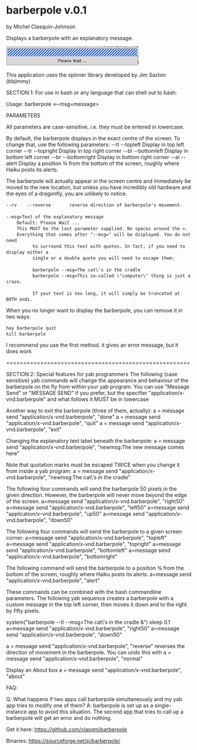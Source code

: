 # barberpole v.0.1
by Michel Clasquin-Johnson

Displays a barberpole with an explanatory message.

![barberpole](barberpole.png)

This application uses the spinner library developed by Jim Saxton (bbjimmy)

SECTION 1: For use in bash or any language that can shell out to bash:

Usage: barberpole <parameters> <--msg=message>

PARAMETERS

All parameters are case-sensitive, i.e. they must be entered in lowercase.

By default, the barberpole displays in the exact centre of the screen. To change that, use the following parameters:
    --tl    --topleft       Display in top left corner
    --tr    --topright      Display in top right corner
    --bl    --bottomleft    Display in bottom left corner
    --br    --bottomright   Display in bottom right corner
    --al    --alert         Display  a position ¾ from the bottom of the
							screen, roughly where Haiku posts its alerts.

The barberpole will actually appear in the screen centre and immediately be moved to the new location, but unless you have incredibly old hardware and the eyes of a dragonfly, you are unlikely to notice.

    --rv    --reverse       reverse direction of barberpole's movement.
    
    --msg=Text of the explanatory message
        Default: Please Wait ...
        This MUST be the last parameter supplied. No spaces around the =.
        Everything that comes after "--msg=" will be displayed. You do not need
              to surround this text with quotes. In fact, if you need to display either a 
              single or a double quote you will need to escape them:

              barberpole --msg=The cat\'s in the cradle
              barberpole --msg=This so-called \"computer\" thing is just a craze.

              If your text is too long, it will simply be truncated at BOTH ends.
              


When you no longer want to display the barberpole, you can remove it in two ways:

    hey barberpole quit
    kill barberpole

I recommend you use the first method. it gives an error message, but it does work

======================================================

SECTION 2: Special features for yab programmers
The following (case sensitive) yab commands will change the appearance and behaviour of the barberpole on the fly from within your yab program. You can use "Message Send" or "MESSAGE SEND" if you prefer, but the specifier "application/x-vnd.barberpole" and what follows it MUST be in lowercase

Another way to exit the barberpole (three of them, actually):
a = message send "application/x-vnd.barberpole", "done"
a = message send "application/x-vnd.barberpole", "quit"
a = message send "application/x-vnd.barberpole", "exit"

Changing the explanatory text label beneath the barberpole:
a = message send "application/x-vnd.barberpole", "newmsg:The new message comes here"

Note that quotation marks must be escaped TWICE when you change it from inside a yab program:
a = message send "application/x-vnd.barberpole", "newmsg:The cat\\'s in the cradle"

The following four commands will send the barberpole 50 pixels in the given direction. However, the barberpole will never move beyond the edge of the screen.
a=message send "application/x-vnd.barberpole", "right50"
a=message send "application/x-vnd.barberpole", "left50"
a=message send "application/x-vnd.barberpole", "up50"
a=message send "application/x-vnd.barberpole", "down50"

The following four commands will send the barberpole to a given screen corner:
a=message send "application/x-vnd.barberpole", "topleft"
a=message send "application/x-vnd.barberpole", "topright"
a=message send "application/x-vnd.barberpole", "bottomleft"
a=message send "application/x-vnd.barberpole", "bottomright"

The following command will send the barberpole to a position ¾ from the bottom of the screen, roughly where Haiku posts its alerts:
a=message send "application/x-vnd.barberpole", "alert"

These commands can be combined with the bash commandline parameters. The following yab sequence creates a barberpole with a custom message in the top left corner, then moves it down and to the right by fifty pixels.

system("barberpole --tl --msg=The cat\\'s in the cradle &")
sleep 0.1
a=message send "application/x-vnd.barberpole", "right50"
a=message send "application/x-vnd.barberpole", "down50"


a = message send "application/x-vnd.barberpole", "reverse"
reverses the direction of movement in the barberpole. You can undo this with
a = message send "application/x-vnd.barberpole", "normal"
 
Display an About box
a = message send "application/x-vnd.barberpole", "about"

FAQ: 

Q: What happens if two apps call barberpole simultaneously and my yab app tries to modify one of them?
A: barberpole is set up as a single-instance app to avoid this situation. The second app that tries to call up a barberpole will get an error and do nothing.

Get it here: https://github.com/clasqm/barberpole

Binaries: https://sourceforge.net/p/barberpole/


